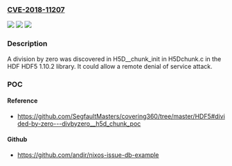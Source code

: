 ### [CVE-2018-11207](https://cve.mitre.org/cgi-bin/cvename.cgi?name=CVE-2018-11207)
![](https://img.shields.io/static/v1?label=Product&message=n%2Fa&color=blue)
![](https://img.shields.io/static/v1?label=Version&message=n%2Fa&color=blue)
![](https://img.shields.io/static/v1?label=Vulnerability&message=n%2Fa&color=brighgreen)

### Description

A division by zero was discovered in H5D__chunk_init in H5Dchunk.c in the HDF HDF5 1.10.2 library. It could allow a remote denial of service attack.

### POC

#### Reference
- https://github.com/SegfaultMasters/covering360/tree/master/HDF5#divided-by-zero---divbyzero__h5d_chunk_poc

#### Github
- https://github.com/andir/nixos-issue-db-example

